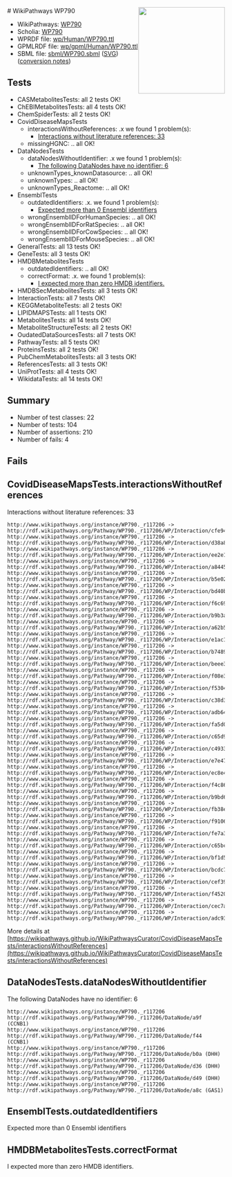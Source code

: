 <img style="float: right; width: 200px" src="../logo.png" />
# WikiPathways WP790

* WikiPathways: [WP790](https://identifiers.org/wikipathways:WP790)
* Scholia: [WP790](https://scholia.toolforge.org/wikipathways/WP790)
* WPRDF file: [wp/Human/WP790.ttl](../wp/Human/WP790.ttl)
* GPMLRDF file: [wp/gpml/Human/WP790.ttl](../wp/gpml/Human/WP790.ttl)
* SBML file: [sbml/WP790.sbml](../sbml/WP790.sbml) ([SVG](../sbml/WP790.svg)) ([conversion notes](../sbml/WP790.txt))

## Tests
* CASMetabolitesTests: all 2 tests OK!
* ChEBIMetabolitesTests: all 4 tests OK!
* ChemSpiderTests: all 2 tests OK!
* CovidDiseaseMapsTests
    * interactionsWithoutReferences: .x we found 1 problem(s):
        * [Interactions without literature references: 33](#9701cd22)
    * missingHGNC: .. all OK!
* DataNodesTests
    * dataNodesWithoutIdentifier: .x we found 1 problem(s):
        * [The following DataNodes have no identifier: 6](#d2d32fa5)
    * unknownTypes_knownDatasource: .. all OK!
    * unknownTypes: .. all OK!
    * unknownTypes_Reactome: .. all OK!
* EnsemblTests
    * outdatedIdentifiers: .x. we found 1 problem(s):
        * [Expected more than 0 Ensembl identifiers](#f44398b7)
    * wrongEnsemblIDForHumanSpecies: .. all OK!
    * wrongEnsemblIDForRatSpecies: .. all OK!
    * wrongEnsemblIDForCowSpecies: .. all OK!
    * wrongEnsemblIDForMouseSpecies: .. all OK!
* GeneralTests: all 13 tests OK!
* GeneTests: all 3 tests OK!
* HMDBMetabolitesTests
    * outdatedIdentifiers: .. all OK!
    * correctFormat: .x. we found 1 problem(s):
        * [I expected more than zero HMDB identifiers.](#ad154c1e)
* HMDBSecMetabolitesTests: all 3 tests OK!
* InteractionTests: all 7 tests OK!
* KEGGMetaboliteTests: all 2 tests OK!
* LIPIDMAPSTests: all 1 tests OK!
* MetabolitesTests: all 14 tests OK!
* MetaboliteStructureTests: all 2 tests OK!
* OudatedDataSourcesTests: all 7 tests OK!
* PathwayTests: all 5 tests OK!
* ProteinsTests: all 2 tests OK!
* PubChemMetabolitesTests: all 3 tests OK!
* ReferencesTests: all 3 tests OK!
* UniProtTests: all 4 tests OK!
* WikidataTests: all 14 tests OK!


## Summary

* Number of test classes: 22
* Number of tests: 104
* Number of assertions: 210
* Number of fails: 4

## Fails

<a name="9701cd22" />

## CovidDiseaseMapsTests.interactionsWithoutReferences

Interactions without literature references: 33
```
http://www.wikipathways.org/instance/WP790._r117206 -> http://rdf.wikipathways.org/Pathway/WP790._r117206/WP/Interaction/cfe94
http://www.wikipathways.org/instance/WP790._r117206 -> http://rdf.wikipathways.org/Pathway/WP790._r117206/WP/Interaction/d38a8
http://www.wikipathways.org/instance/WP790._r117206 -> http://rdf.wikipathways.org/Pathway/WP790._r117206/WP/Interaction/ee2e1
http://www.wikipathways.org/instance/WP790._r117206 -> http://rdf.wikipathways.org/Pathway/WP790._r117206/WP/Interaction/a8445
http://www.wikipathways.org/instance/WP790._r117206 -> http://rdf.wikipathways.org/Pathway/WP790._r117206/WP/Interaction/b5e02
http://www.wikipathways.org/instance/WP790._r117206 -> http://rdf.wikipathways.org/Pathway/WP790._r117206/WP/Interaction/bd40b
http://www.wikipathways.org/instance/WP790._r117206 -> http://rdf.wikipathways.org/Pathway/WP790._r117206/WP/Interaction/f6c69
http://www.wikipathways.org/instance/WP790._r117206 -> http://rdf.wikipathways.org/Pathway/WP790._r117206/WP/Interaction/b9b3a
http://www.wikipathways.org/instance/WP790._r117206 -> http://rdf.wikipathways.org/Pathway/WP790._r117206/WP/Interaction/a62b5
http://www.wikipathways.org/instance/WP790._r117206 -> http://rdf.wikipathways.org/Pathway/WP790._r117206/WP/Interaction/e1ac1
http://www.wikipathways.org/instance/WP790._r117206 -> http://rdf.wikipathways.org/Pathway/WP790._r117206/WP/Interaction/b7489
http://www.wikipathways.org/instance/WP790._r117206 -> http://rdf.wikipathways.org/Pathway/WP790._r117206/WP/Interaction/beee3
http://www.wikipathways.org/instance/WP790._r117206 -> http://rdf.wikipathways.org/Pathway/WP790._r117206/WP/Interaction/f08e3
http://www.wikipathways.org/instance/WP790._r117206 -> http://rdf.wikipathways.org/Pathway/WP790._r117206/WP/Interaction/f5304
http://www.wikipathways.org/instance/WP790._r117206 -> http://rdf.wikipathways.org/Pathway/WP790._r117206/WP/Interaction/c38d3
http://www.wikipathways.org/instance/WP790._r117206 -> http://rdf.wikipathways.org/Pathway/WP790._r117206/WP/Interaction/adb64
http://www.wikipathways.org/instance/WP790._r117206 -> http://rdf.wikipathways.org/Pathway/WP790._r117206/WP/Interaction/fa5d0
http://www.wikipathways.org/instance/WP790._r117206 -> http://rdf.wikipathways.org/Pathway/WP790._r117206/WP/Interaction/c65d9
http://www.wikipathways.org/instance/WP790._r117206 -> http://rdf.wikipathways.org/Pathway/WP790._r117206/WP/Interaction/c4933
http://www.wikipathways.org/instance/WP790._r117206 -> http://rdf.wikipathways.org/Pathway/WP790._r117206/WP/Interaction/e7e47
http://www.wikipathways.org/instance/WP790._r117206 -> http://rdf.wikipathways.org/Pathway/WP790._r117206/WP/Interaction/ec8e4
http://www.wikipathways.org/instance/WP790._r117206 -> http://rdf.wikipathways.org/Pathway/WP790._r117206/WP/Interaction/f4c86
http://www.wikipathways.org/instance/WP790._r117206 -> http://rdf.wikipathways.org/Pathway/WP790._r117206/WP/Interaction/b9bd6
http://www.wikipathways.org/instance/WP790._r117206 -> http://rdf.wikipathways.org/Pathway/WP790._r117206/WP/Interaction/fb38e
http://www.wikipathways.org/instance/WP790._r117206 -> http://rdf.wikipathways.org/Pathway/WP790._r117206/WP/Interaction/f9106
http://www.wikipathways.org/instance/WP790._r117206 -> http://rdf.wikipathways.org/Pathway/WP790._r117206/WP/Interaction/fe7a3
http://www.wikipathways.org/instance/WP790._r117206 -> http://rdf.wikipathways.org/Pathway/WP790._r117206/WP/Interaction/c65bc
http://www.wikipathways.org/instance/WP790._r117206 -> http://rdf.wikipathways.org/Pathway/WP790._r117206/WP/Interaction/bf1d5
http://www.wikipathways.org/instance/WP790._r117206 -> http://rdf.wikipathways.org/Pathway/WP790._r117206/WP/Interaction/bcdc7
http://www.wikipathways.org/instance/WP790._r117206 -> http://rdf.wikipathways.org/Pathway/WP790._r117206/WP/Interaction/cef39
http://www.wikipathways.org/instance/WP790._r117206 -> http://rdf.wikipathways.org/Pathway/WP790._r117206/WP/Interaction/f4520
http://www.wikipathways.org/instance/WP790._r117206 -> http://rdf.wikipathways.org/Pathway/WP790._r117206/WP/Interaction/cec7a
http://www.wikipathways.org/instance/WP790._r117206 -> http://rdf.wikipathways.org/Pathway/WP790._r117206/WP/Interaction/adc93
```

More details at [https://wikipathways.github.io/WikiPathwaysCurator/CovidDiseaseMapsTests/interactionsWithoutReferences](https://wikipathways.github.io/WikiPathwaysCurator/CovidDiseaseMapsTests/interactionsWithoutReferences)

<a name="d2d32fa5" />

## DataNodesTests.dataNodesWithoutIdentifier

The following DataNodes have no identifier: 6
```
http://www.wikipathways.org/instance/WP790._r117206 http://rdf.wikipathways.org/Pathway/WP790._r117206/DataNode/a9f (CCNB1)
http://www.wikipathways.org/instance/WP790._r117206 http://rdf.wikipathways.org/Pathway/WP790._r117206/DataNode/f44 (CCNB1)
http://www.wikipathways.org/instance/WP790._r117206 http://rdf.wikipathways.org/Pathway/WP790._r117206/DataNode/b0a (DHH)
http://www.wikipathways.org/instance/WP790._r117206 http://rdf.wikipathways.org/Pathway/WP790._r117206/DataNode/d36 (DHH)
http://www.wikipathways.org/instance/WP790._r117206 http://rdf.wikipathways.org/Pathway/WP790._r117206/DataNode/d49 (DHH)
http://www.wikipathways.org/instance/WP790._r117206 http://rdf.wikipathways.org/Pathway/WP790._r117206/DataNode/a8c (GAS1)
```

<a name="f44398b7" />

## EnsemblTests.outdatedIdentifiers

Expected more than 0 Ensembl identifiers
<a name="ad154c1e" />

## HMDBMetabolitesTests.correctFormat

I expected more than zero HMDB identifiers.
